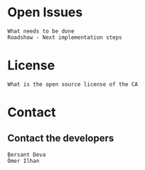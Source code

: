 # Open Issues
    What needs to be done
    Roadshow - Next implementation steps
# License
    What is the open source license of the CA
    
#  Contact

## Contact the developers
    
    Bersant Deva
    Ömer Ilhan
